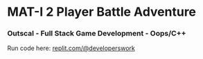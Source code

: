 # MAT-I 2 Player Battle Adventure

### Outscal - Full Stack Game Development - Oops/C++

Run code here: [replit.com/@developerswork](https://replit.com/@developerswork/2-Player-Battle-Adventure#main.cpp)
